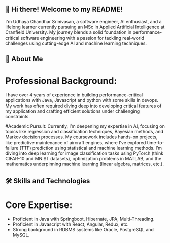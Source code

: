 ## 👋 Hi there! Welcome to my README!
I'm Udhaya Chandhar Srinivasan, a software engineer, AI enthusiast, and a lifelong learner currently pursuing an MSc in Applied Artificial Intelligence at Cranfield University. My journey blends a solid foundation in performance-critical software engineering with a passion for tackling real-world challenges using cutting-edge AI and machine learning techniques.

## 🌟 About Me
# Professional Background:
I have over 4 years of experience in building performance-critical applications with Java, Javascript and python with some skills in devops. My work has often required diving deep into developing critical features of my application and crafting efficient solutions under challenging constraints.

#Academic Pursuit:
Currently, I’m deepening my expertise in AI, focusing on topics like regression and classification techniques, Bayesian methods, and Markov decision processes. My coursework includes hands-on projects, like predictive maintenance of aircraft engines, where I’ve explored time-to-failure (TTF) prediction using statistical and machine learning methods. I’m diving into deep learning for image classification tasks using PyTorch (think CIFAR-10 and MNIST datasets), optimization problems in MATLAB, and the mathematics underpinning machine learning (linear algebra, matrices, etc.).

## 🛠️ Skills and Technologies
# Core Expertise:

- Proficient in Java with Springboot, Hibernate, JPA, Multi-Threading.
- Proficient in Javascript with React, Angular, Redux, etc.
- Strong background in RDBMS systems like Oracle, PostgreSQL and MySQL.

<!---
Udhay707/Udhay707 is a ✨ special ✨ repository because its `README.md` (this file) appears on your GitHub profile.
You can click the Preview link to take a look at your changes.
--->
